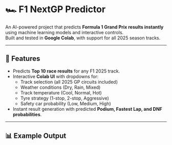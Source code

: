 
# 🏎️ F1 NextGP Predictor

An AI-powered project that predicts **Formula 1 Grand Prix results instantly** using machine learning models and interactive controls.  
Built and tested in **Google Colab**, with support for all 2025 season tracks.

---

## 🚀 Features
- Predicts **Top 10 race results** for any F1 2025 track.
- Interactive **Colab UI** with dropdowns for:
  - Track selection (all 2025 GP circuits included)
  - Weather conditions (Dry, Rain, Mixed)
  - Track temperature (Cool, Normal, Hot)
  - Tyre strategy (1-stop, 2-stop, Aggressive)
  - Safety car probability (Low, Medium, High)
- Instant result generation with predicted **Podium, Fastest Lap, and DNF probabilities**.

---

## 📊 Example Output

